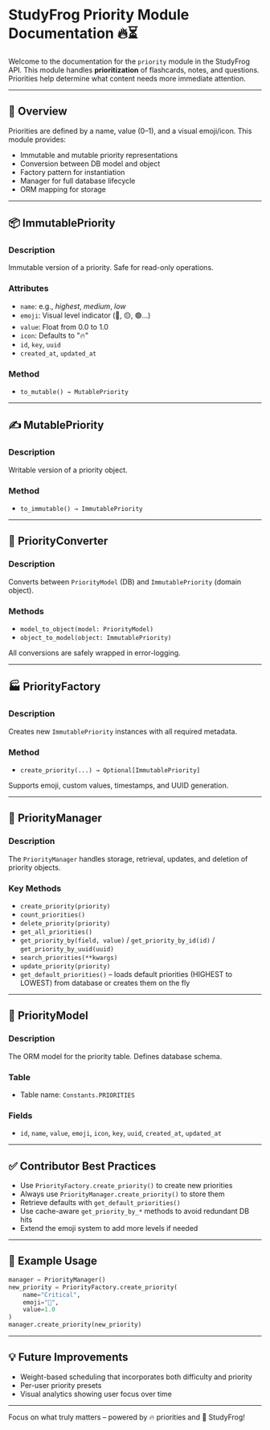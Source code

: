 # StudyFrog Priority Module Documentation 🔥⏳

Welcome to the documentation for the `priority` module in the StudyFrog API. This module handles **prioritization** of flashcards, notes, and questions. Priorities help determine what content needs more immediate attention.

---

## 📘 Overview
Priorities are defined by a name, value (0–1), and a visual emoji/icon. This module provides:

- Immutable and mutable priority representations
- Conversion between DB model and object
- Factory pattern for instantiation
- Manager for full database lifecycle
- ORM mapping for storage

---

## 📦 ImmutablePriority

### Description
Immutable version of a priority. Safe for read-only operations.

### Attributes
- `name`: e.g., *highest*, *medium*, *low*
- `emoji`: Visual level indicator (🔴, 🟡, 🟢...)
- `value`: Float from 0.0 to 1.0
- `icon`: Defaults to "🔥"
- `id`, `key`, `uuid`
- `created_at`, `updated_at`

### Method
- `to_mutable() → MutablePriority`

---

## ✍️ MutablePriority

### Description
Writable version of a priority object.

### Method
- `to_immutable() → ImmutablePriority`

---

## 🔁 PriorityConverter

### Description
Converts between `PriorityModel` (DB) and `ImmutablePriority` (domain object).

### Methods
- `model_to_object(model: PriorityModel)`
- `object_to_model(object: ImmutablePriority)`

All conversions are safely wrapped in error-logging.

---

## 🏭 PriorityFactory

### Description
Creates new `ImmutablePriority` instances with all required metadata.

### Method
- `create_priority(...) → Optional[ImmutablePriority]`

Supports emoji, custom values, timestamps, and UUID generation.

---

## 🧠 PriorityManager

### Description
The `PriorityManager` handles storage, retrieval, updates, and deletion of priority objects.

### Key Methods
- `create_priority(priority)`
- `count_priorities()`
- `delete_priority(priority)`
- `get_all_priorities()`
- `get_priority_by(field, value)` / `get_priority_by_id(id)` / `get_priority_by_uuid(uuid)`
- `search_priorities(**kwargs)`
- `update_priority(priority)`
- `get_default_priorities()` – loads default priorities (HIGHEST to LOWEST) from database or creates them on the fly

---

## 🧬 PriorityModel

### Description
The ORM model for the priority table. Defines database schema.

### Table
- Table name: `Constants.PRIORITIES`

### Fields
- `id`, `name`, `value`, `emoji`, `icon`, `key`, `uuid`, `created_at`, `updated_at`

---

## ✅ Contributor Best Practices
- Use `PriorityFactory.create_priority()` to create new priorities
- Always use `PriorityManager.create_priority()` to store them
- Retrieve defaults with `get_default_priorities()`
- Use cache-aware `get_priority_by_*` methods to avoid redundant DB hits
- Extend the emoji system to add more levels if needed

---

## 🚀 Example Usage
```python
manager = PriorityManager()
new_priority = PriorityFactory.create_priority(
    name="Critical",
    emoji="🚨",
    value=1.0
)
manager.create_priority(new_priority)
```

---

## 💡 Future Improvements
- Weight-based scheduling that incorporates both difficulty and priority
- Per-user priority presets
- Visual analytics showing user focus over time

---

Focus on what truly matters – powered by 🔥 priorities and 🐸 StudyFrog!